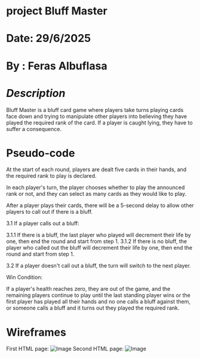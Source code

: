 # project Bluff Master

# Date: 29/6/2025

# By : Feras Albuflasa

# _Description_

Bluff Master is a bluff card game where players take turns playing cards face down and trying to manipulate other players into believing they have played the required rank of the card. If a player is caught lying, they have to suffer a consequence.

# Pseudo-code

At the start of each round, players are dealt five cards in their hands, and the required rank to play is declared.

In each player's turn, the player chooses whether to play the announced rank or not, and they can select as many cards as they would like to play.

After a player plays their cards, there will be a 5-second delay to allow other players to call out if there is a bluff.

3.1 If a player calls out a bluff:

3.1.1 If there is a bluff, the last player who played will decrement their life by one, then end the round and start from step 1.
3.1.2 If there is no bluff, the player who called out the bluff will decrement their life by one, then end the round and start from step 1.

3.2 If a player doesn't call out a bluff, the turn will switch to the next player.

Win Condition:

If a player's health reaches zero, they are out of the game, and the remaining players continue to play until the last standing player wins or the first player has played all their hands and no one calls a bluff against them, or someone calls a bluff and it turns out they played the required rank.

# Wireframes

First HTML page:
![Image](https://i.imgur.com/SaWzTQ9.png)
Second HTML page:
![Image](https://i.imgur.com/kViqxY1.png)
